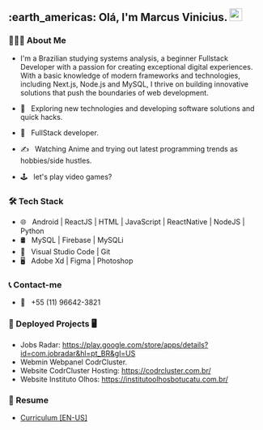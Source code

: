 <h2> :earth_americas: Olá, I'm Marcus Vinicius. <img src="https://github.com/souvikguria98/souvikguria98/blob/master/Hi.gif" width="25"></h2>

<h3> 👨🏻‍💻 About Me </h3>

- I'm a Brazilian studying systems analysis, a beginner Fullstack Developer with a passion for creating exceptional digital experiences. With a basic knowledge of modern frameworks and technologies, including Next.js, Node.js and MySQL, I thrive on building innovative solutions that push the boundaries of web development.

- 🤔 &nbsp; Exploring new technologies and developing software solutions and quick hacks.
- 💼 &nbsp; FullStack developer.
- ✍️ &nbsp; Watching Anime and trying out latest programming trends as hobbies/side hustles.
- 🕹 &nbsp; let's play video games?

<h3>🛠 Tech Stack</h3>

- 🌐 &nbsp; Android | ReactJS | HTML | JavaScript | ReactNative | NodeJS | Python
- 🛢 &nbsp; MySQL | Firebase  | MySQLi
- 🔧 &nbsp; Visual Studio Code | Git
- 🖥 &nbsp; Adobe Xd | Figma | Photoshop 

<h3>📞 Contact-me</h3>

- 📳 &nbsp; +55 (11) 96642-3821


<h3>📱 Deployed Projects 🖥️</h3>

- Jobs Radar: https://play.google.com/store/apps/details?id=com.jobradar&hl=pt_BR&gl=US<br>
- Webmin Webpanel CodrCluster.<br>
- Website CodrCluster Hosting: https://codrcluster.com.br/<br>
- Website Instituto Olhos: https://institutoolhosbotucatu.com.br/<br>

<h3> 📄 Resume </h3>

- [Curriculum [EN-US]](https://github.com/user-attachments/files/17191863/English.Marcus.vinicius.biolado.cardoso.pdf)
